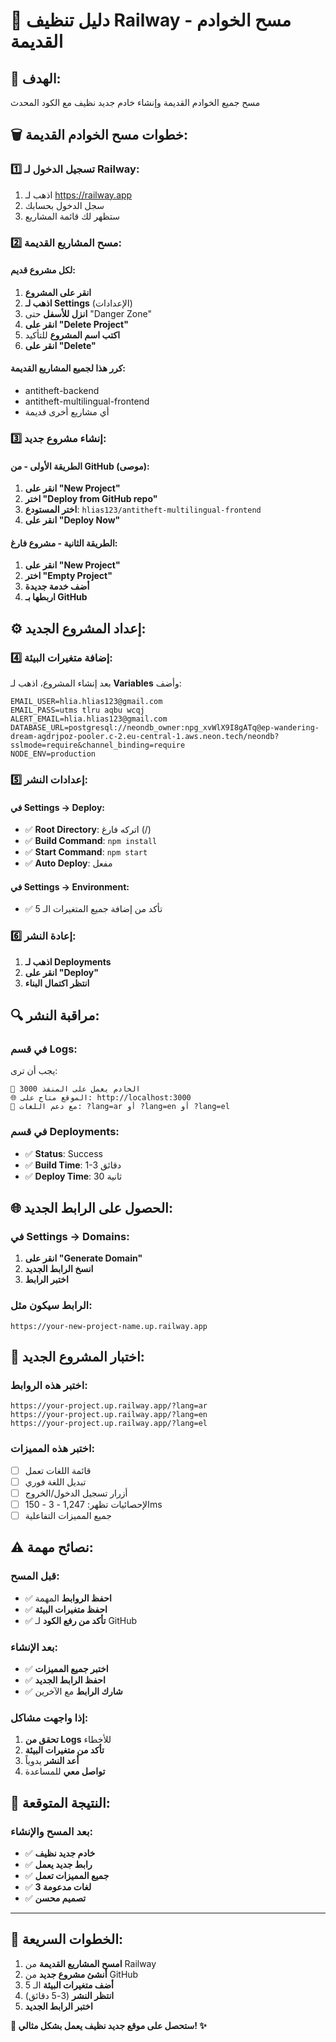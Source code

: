 # 🧹 دليل تنظيف Railway - مسح الخوادم القديمة

## 🎯 **الهدف:**
مسح جميع الخوادم القديمة وإنشاء خادم جديد نظيف مع الكود المحدث

## 🗑️ **خطوات مسح الخوادم القديمة:**

### **1️⃣ تسجيل الدخول لـ Railway:**
1. اذهب لـ https://railway.app
2. سجل الدخول بحسابك
3. ستظهر لك قائمة المشاريع

### **2️⃣ مسح المشاريع القديمة:**

#### **لكل مشروع قديم:**
1. **انقر على المشروع**
2. **اذهب لـ Settings** (الإعدادات)
3. **انزل للأسفل** حتى "Danger Zone"
4. **انقر على "Delete Project"**
5. **اكتب اسم المشروع** للتأكيد
6. **انقر على "Delete"**

#### **كرر هذا لجميع المشاريع القديمة:**
- antitheft-backend
- antitheft-multilingual-frontend
- أي مشاريع أخرى قديمة

### **3️⃣ إنشاء مشروع جديد:**

#### **الطريقة الأولى - من GitHub (موصى):**
1. **انقر على "New Project"**
2. **اختر "Deploy from GitHub repo"**
3. **اختر المستودع**: `hlias123/antitheft-multilingual-frontend`
4. **انقر على "Deploy Now"**

#### **الطريقة الثانية - مشروع فارغ:**
1. **انقر على "New Project"**
2. **اختر "Empty Project"**
3. **أضف خدمة جديدة**
4. **اربطها بـ GitHub**

## ⚙️ **إعداد المشروع الجديد:**

### **4️⃣ إضافة متغيرات البيئة:**

بعد إنشاء المشروع، اذهب لـ **Variables** وأضف:

```
EMAIL_USER=hlia.hlias123@gmail.com
EMAIL_PASS=utms tlru aqbu wcqj
ALERT_EMAIL=hlia.hlias123@gmail.com
DATABASE_URL=postgresql://neondb_owner:npg_xvWlX9I8gATq@ep-wandering-dream-agdrjpoz-pooler.c-2.eu-central-1.aws.neon.tech/neondb?sslmode=require&channel_binding=require
NODE_ENV=production
```

### **5️⃣ إعدادات النشر:**

#### **في Settings → Deploy:**
- ✅ **Root Directory**: اتركه فارغ (/)
- ✅ **Build Command**: `npm install`
- ✅ **Start Command**: `npm start`
- ✅ **Auto Deploy**: مفعل

#### **في Settings → Environment:**
- ✅ تأكد من إضافة جميع المتغيرات الـ 5

### **6️⃣ إعادة النشر:**
1. **اذهب لـ Deployments**
2. **انقر على "Deploy"**
3. **انتظر اكتمال البناء**

## 🔍 **مراقبة النشر:**

### **في قسم Logs:**
يجب أن ترى:
```
🚀 الخادم يعمل على المنفذ 3000
🌐 الموقع متاح على: http://localhost:3000
🔗 مع دعم اللغات: ?lang=ar أو ?lang=en أو ?lang=el
```

### **في قسم Deployments:**
- ✅ **Status**: Success
- ✅ **Build Time**: 1-3 دقائق
- ✅ **Deploy Time**: 30 ثانية

## 🌐 **الحصول على الرابط الجديد:**

### **في Settings → Domains:**
1. **انقر على "Generate Domain"**
2. **انسخ الرابط الجديد**
3. **اختبر الرابط**

### **الرابط سيكون مثل:**
```
https://your-new-project-name.up.railway.app
```

## 🧪 **اختبار المشروع الجديد:**

### **اختبر هذه الروابط:**
```
https://your-project.up.railway.app/?lang=ar
https://your-project.up.railway.app/?lang=en
https://your-project.up.railway.app/?lang=el
```

### **اختبر هذه المميزات:**
- [ ] قائمة اللغات تعمل
- [ ] تبديل اللغة فوري
- [ ] أزرار تسجيل الدخول/الخروج
- [ ] الإحصائيات تظهر: 1,247 - 3 - 150ms
- [ ] جميع المميزات التفاعلية

## ⚠️ **نصائح مهمة:**

### **قبل المسح:**
- ✅ **احفظ الروابط** المهمة
- ✅ **احفظ متغيرات البيئة**
- ✅ **تأكد من رفع الكود** لـ GitHub

### **بعد الإنشاء:**
- ✅ **اختبر جميع المميزات**
- ✅ **احفظ الرابط الجديد**
- ✅ **شارك الرابط** مع الآخرين

### **إذا واجهت مشاكل:**
1. **تحقق من Logs** للأخطاء
2. **تأكد من متغيرات البيئة**
3. **أعد النشر** يدوياً
4. **تواصل معي** للمساعدة

## 🎉 **النتيجة المتوقعة:**

### **بعد المسح والإنشاء:**
- ✅ **خادم جديد نظيف**
- ✅ **رابط جديد يعمل**
- ✅ **جميع المميزات تعمل**
- ✅ **3 لغات مدعومة**
- ✅ **تصميم محسن**

---

## 🚀 **الخطوات السريعة:**

1. **امسح المشاريع القديمة** من Railway
2. **أنشئ مشروع جديد** من GitHub
3. **أضف متغيرات البيئة** الـ 5
4. **انتظر النشر** (3-5 دقائق)
5. **اختبر الرابط الجديد**

**🎯 ستحصل على موقع جديد نظيف يعمل بشكل مثالي! ✨**